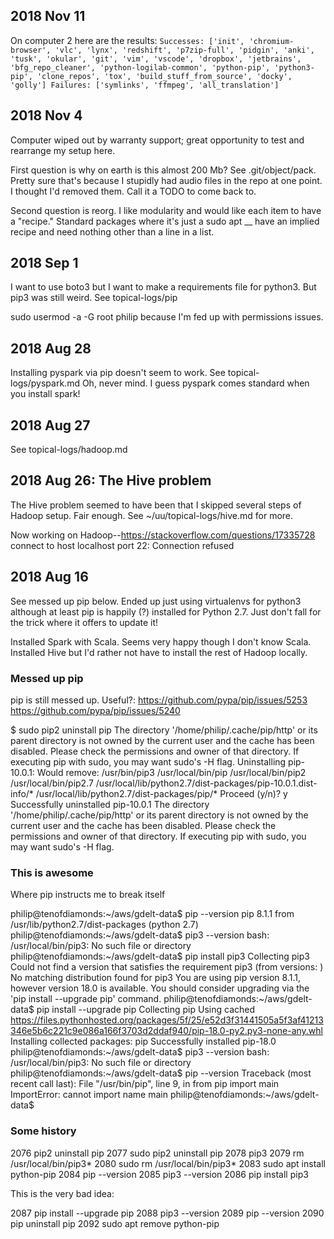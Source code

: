 ## 2018 Nov 11
On computer 2 here are the results:
`
Successes: ['init', 'chromium-browser', 'vlc', 'lynx', 'redshift', 'p7zip-full', 'pidgin', 'anki', 'tusk', 'okular', 'git', 'vim', 'vscode', 'dropbox', 'jetbrains', 'bfg_repo_cleaner', 'python-logilab-common', 'python-pip', 'python3-pip', 'clone_repos', 'tox', 'build_stuff_from_source', 'docky', 'golly']
Failures: ['symlinks', 'ffmpeg', 'all_translation']
`
## 2018 Nov 4
Computer wiped out by warranty support; great opportunity to test and rearrange my setup here.

First question is why on earth is this almost 200 Mb? See .git/object/pack. Pretty sure 
that's because I stupidly had audio files in the repo at one point. I thought I'd removed them.
Call it a TODO to come back to.

Second question is reorg. I like modularity and would like each item to have a "recipe."
Standard packages where it's just a sudo apt __ have an implied recipe and need 
nothing other than a line in a list.

## 2018 Sep 1

I want to use boto3 but I want to make a requirements file for python3. But pip3 was still weird. See topical-logs/pip

sudo usermod -a -G root philip because I'm fed up with permissions issues.


## 2018 Aug 28

Installing pyspark via pip doesn't seem to work. See topical-logs/pyspark.md
Oh, never mind. I guess pyspark comes standard when you install spark!


## 2018 Aug 27
See topical-logs/hadoop.md

## 2018 Aug 26: The Hive problem

The Hive problem seemed to have been that I skipped several steps of Hadoop setup. Fair enough. See ~/uu/topical-logs/hive.md for more.

Now working on Hadoop--https://stackoverflow.com/questions/17335728
connect to host localhost port 22: Connection refused


## 2018 Aug 16

See messed up pip below. Ended up just using virtualenvs for python3
although at least pip is happily (?) installed for Python 2.7. Just don't
fall for the trick where it offers to update it!

Installed Spark with Scala. Seems very happy though I don't know Scala.
Installed Hive but I'd rather not have to install the rest of Hadoop locally.


### Messed up pip
pip is still messed up. Useful?:
https://github.com/pypa/pip/issues/5253
https://github.com/pypa/pip/issues/5240

$ sudo pip2 uninstall pip
The directory '/home/philip/.cache/pip/http' or its parent directory is not owned by the current user and the cache has been disabled. Please check the permissions and owner of that directory. If executing pip with sudo, you may want sudo's -H flag.
Uninstalling pip-10.0.1:
  Would remove:
    /usr/bin/pip3
    /usr/local/bin/pip
    /usr/local/bin/pip2
    /usr/local/bin/pip2.7
    /usr/local/lib/python2.7/dist-packages/pip-10.0.1.dist-info/*
    /usr/local/lib/python2.7/dist-packages/pip/*
Proceed (y/n)? y
  Successfully uninstalled pip-10.0.1
The directory '/home/philip/.cache/pip/http' or its parent directory is not owned by the current user and the cache has been disabled. Please check the permissions and owner of that directory. If executing pip with sudo, you may want sudo's -H flag.






### This is awesome
Where pip instructs me to break itself

philip@tenofdiamonds:~/aws/gdelt-data$ pip --version
pip 8.1.1 from /usr/lib/python2.7/dist-packages (python 2.7)
philip@tenofdiamonds:~/aws/gdelt-data$ pip3 --version
bash: /usr/local/bin/pip3: No such file or directory
philip@tenofdiamonds:~/aws/gdelt-data$ pip install pip3
Collecting pip3
  Could not find a version that satisfies the requirement pip3 (from versions: )
No matching distribution found for pip3
You are using pip version 8.1.1, however version 18.0 is available.
You should consider upgrading via the 'pip install --upgrade pip' command.
philip@tenofdiamonds:~/aws/gdelt-data$ pip install --upgrade pip
Collecting pip
  Using cached https://files.pythonhosted.org/packages/5f/25/e52d3f31441505a5f3af41213346e5b6c221c9e086a166f3703d2ddaf940/pip-18.0-py2.py3-none-any.whl
Installing collected packages: pip
Successfully installed pip-18.0
philip@tenofdiamonds:~/aws/gdelt-data$ pip3 --version
bash: /usr/local/bin/pip3: No such file or directory
philip@tenofdiamonds:~/aws/gdelt-data$ pip --version
Traceback (most recent call last):
  File "/usr/bin/pip", line 9, in <module>
    from pip import main
ImportError: cannot import name main
philip@tenofdiamonds:~/aws/gdelt-data$

### Some history
 2076  pip2 uninstall pip
 2077  sudo pip2 uninstall pip
 2078  pip3
 2079  rm /usr/local/bin/pip3\*
 2080  sudo rm /usr/local/bin/pip3\*
 2083  sudo apt install python-pip
 2084  pip --version
 2085  pip3 --version
 2086  pip install pip3

This is the very bad idea:

 2087  pip install --upgrade pip
 2088  pip3 --version
 2089  pip --version
 2090  pip uninstall pip
 2092  sudo apt remove python-pip
